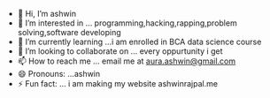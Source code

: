 - 👋 Hi, I’m ashwin
- 👀 I’m interested in ... programming,hacking,rapping,problem solving,software developing
- 🌱 I’m currently learning ...i am enrolled in BCA data science course
- 💞️ I’m looking to collaborate on ... every oppurtunity i get
- 📫 How to reach me ... email me at aura.ashwin@gmail.com
- 😄 Pronouns: ...ashwin 
- ⚡ Fun fact: ... i am making my website ashwinrajpal.me

<!---
auraashwin/auraashwin is a ✨ special ✨ repository because its `README.md` (this file) appears on your GitHub profile.
You can click the Preview link to take a look at your changes.
--->

